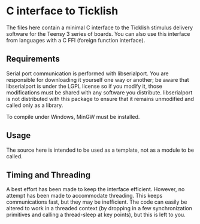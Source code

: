 # C interface to Ticklish

The files here contain a minimal C interface to the Ticklish stimulus delivery
software for the Teensy 3 series of boards.  You can also use this interface
from languages with a C FFI (foreign function interface).

## Requirements

Serial port communication is performed with libserialport.  You are responsible for
downloading it yourself one way or another; be aware that libserialport is under the
LGPL license so if you modify it, those modifications must be shared with any software
you distribute.  libserialport is not distributed with this package to ensure that it
remains unmodified and called only as a library.

To compile under Windows, MinGW must be installed. 

## Usage

The source here is intended to be used as a template, not as a module to
be called.

## Timing and Threading

A best effort has been made to keep the interface efficient.  However, no attempt
has been made to accommodate threading.  This keeps communications fast, but they
may be inefficient.  The code can easily be altered to work in a threaded context
(by dropping in a few synchronization primitives and calling a thread-sleep at key
points), but this is left to you.
